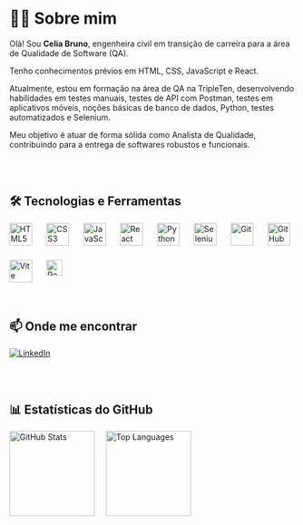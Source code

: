 # 👩‍💻 Sobre mim

Olá! Sou **Celia Bruno**, engenheira civil em transição de carreira para a área de Qualidade de Software (QA).

Tenho conhecimentos prévios em HTML, CSS, JavaScript e React.  

Atualmente, estou em formação na área de QA na TripleTen, desenvolvendo habilidades em testes manuais, testes de API com Postman, testes em aplicativos móveis, noções básicas de banco de dados, Python, testes automatizados e Selenium. 

Meu objetivo é atuar de forma sólida como Analista de Qualidade, contribuindo para a entrega de softwares robustos e funcionais.


<br>

<br>

## 🛠️ Tecnologias e Ferramentas

<div style="display: flex; flex-wrap: wrap; justify-content: flex-start; gap: 25px;">

  <img src="https://cdn.jsdelivr.net/gh/devicons/devicon/icons/html5/html5-original.svg" width="40" alt="HTML5" />
  <img src="https://cdn.jsdelivr.net/gh/devicons/devicon/icons/css3/css3-original.svg" width="40" alt="CSS3" />
  <img src="https://cdn.jsdelivr.net/gh/devicons/devicon/icons/javascript/javascript-original.svg" width="40" alt="JavaScript" />
  <img src="https://cdn.jsdelivr.net/gh/devicons/devicon/icons/react/react-original.svg" width="40" alt="React" />
  <img src="https://cdn.jsdelivr.net/gh/devicons/devicon/icons/python/python-original.svg" width="40" alt="Python" />
  <img src="https://cdn.jsdelivr.net/gh/devicons/devicon/icons/selenium/selenium-original.svg" width="40" alt="Selenium" />
  <img src="https://cdn.jsdelivr.net/gh/devicons/devicon/icons/git/git-original.svg" width="40" alt="Git" />
  <img src="https://cdn.jsdelivr.net/gh/devicons/devicon/icons/github/github-original.svg" width="40" alt="GitHub" />
  <img src="https://cdn.jsdelivr.net/gh/devicons/devicon/icons/vite/vite-original.svg" width="40" alt="Vite" />
  <img src="https://img.shields.io/badge/Postman-FF6C37?style=for-the-badge&logo=postman&logoColor=white" height="28" alt="Postman" />

</div>


<br>

<br>

## 📫 Onde me encontrar

[![LinkedIn](https://img.shields.io/badge/LinkedIn-blue?style=for-the-badge&logo=linkedin&logoColor=white)](https://www.linkedin.com/in/celia-paiva/)


<br>

<br>

## 📊 Estatísticas do GitHub

<div style="display: flex; gap: 20px; flex-wrap: wrap; align-items: center;">

  <img src="https://github-readme-stats.vercel.app/api?username=celiapaivab&show_icons=true&theme=default&count_private=true" alt="GitHub Stats" height="150"/>
  
  <img src="https://github-readme-stats.vercel.app/api/top-langs/?username=celiapaivab&layout=compact&theme=default" alt="Top Languages" height="150"/>

</div>
